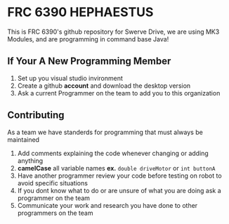 # FRC 6390 HEPHAESTUS
This is FRC 6390's github repository for Swerve Drive, we are using MK3 Modules, and are programming in command base Java!


## If Your A New Programming Member
  1. Set up you visual studio invironment
  2. Create a github **account** and download the desktop version
  3. Ask a current Programmer on the team to add you to this organization
  
## Contributing
As a team we have standerds for programming that must always be maintained
  1. Add comments explaining the code whenever changing or adding anything
  2. **camelCase** all variable names __ex.__ ```double driveMotor``` or ```int buttonA```
  3. Have another programmer review your code before testing on robot to avoid specific situations
  4. If you dont know what to do or are unsure of what you are doing ask a programmer on the team
  5. Communicate your work and research you have done to other programmers on the team
